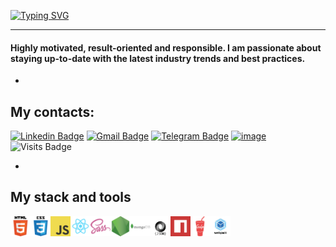 [![Typing SVG](https://readme-typing-svg.demolab.com?font=Menlo&size=25&pause=2000&color=0043FF&center=true&vCenter=true&width=800&lines=Hi%2C+I%60m+Oleksandr+Vyzhymov+!+%F0%9F%91%8B)](https://git.io/typing-svg)

---

#### Highly motivated, result-oriented and responsible. I am passionate about staying up-to-date with the latest industry trends and best practices.

-

## My contacts:

[![Linkedin Badge](https://img.shields.io/badge/Oleksandr%20Vyzhymov-path?style=flat&logo=Linkedin&color=blue)](https://www.linkedin.com/in/oleksandr-vyzhymov)
[![Gmail Badge](https://img.shields.io/badge/-vyzhymov.alex@gmail.com-D14836?style=flat&logo=gmail&logoColor=white)](vyzhymov.alex@gmail.com)
[![Telegram Badge](https://img.shields.io/badge/Oleksandr%20Vyzhymov-2CA5E0?style=flat&logo=telegram&logoColor=white)](https://t.me/VyzhymovAlex)
[![image](https://www.codewars.com/users/Vyzhimov/badges/small)](https://www.codewars.com/users/Vyzhimov)
![Visits Badge](https://badges.pufler.dev/visits/vyzhimov/vyzhimov)

-

## My stack and tools

<img align="left" alt="HTML5" title="HTML5" width="32px" src="https://raw.githubusercontent.com/github/explore/80688e429a7d4ef2fca1e82350fe8e3517d3494d/topics/html/html.png" />
<img align="left" alt="CSS3"  title="CSS3" width="32px" src="https://raw.githubusercontent.com/github/explore/80688e429a7d4ef2fca1e82350fe8e3517d3494d/topics/css/css.png" />
<img align="left" alt="JavaScript" title="JavaScript" width="32px" src="https://raw.githubusercontent.com/github/explore/80688e429a7d4ef2fca1e82350fe8e3517d3494d/topics/javascript/javascript.png" />
<img align="left" alt="React" title="React" width="32px" src="https://raw.githubusercontent.com/github/explore/80688e429a7d4ef2fca1e82350fe8e3517d3494d/topics/react/react.png" />
<img align="left" alt="Sass" title="Sass" width="32px" src="https://raw.githubusercontent.com/github/explore/80688e429a7d4ef2fca1e82350fe8e3517d3494d/topics/sass/sass.png" />
<img align="left" alt="Node.js" title="Node.js" width="32px" src="https://raw.githubusercontent.com/github/explore/80688e429a7d4ef2fca1e82350fe8e3517d3494d/topics/nodejs/nodejs.png" />
<img align="left" alt="MongoDB" title="MongoDB" width="32px" src="https://raw.githubusercontent.com/github/explore/80688e429a7d4ef2fca1e82350fe8e3517d3494d/topics/mongodb/mongodb.png" />
<img align="left" alt="json" title="json" width="32px" src="https://raw.githubusercontent.com/IvanFesenko/IvanFesenko/master/img/json_icon.png" />
<img align="left" alt="npm"  title="npm" width="32px" src="https://raw.githubusercontent.com/github/explore/80688e429a7d4ef2fca1e82350fe8e3517d3494d/topics/npm/npm.png" />
<img align="left" alt="gulp" title="Gulp" width="32px" src="https://raw.githubusercontent.com/github/explore/80688e429a7d4ef2fca1e82350fe8e3517d3494d/topics/gulp/gulp.png" />
<img align="left" alt="webpack" title="Webpack" width="32px" src="https://raw.githubusercontent.com/IvanFesenko/IvanFesenko/master/img/webpack.jpg" />
